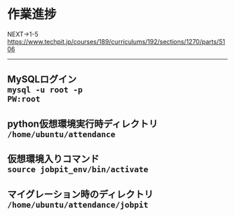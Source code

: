 
# **作業進捗**

NEXT→1-5 
<br>https://www.techpit.jp/courses/189/curriculums/192/sections/1270/parts/5106

---
**MySQLログイン**
<br>``` mysql -u root -p ```
<br>```PW:root ```
---
**python仮想環境実行時ディレクトリ**
<br>```/home/ubuntu/attendance```
---
**仮想環境入りコマンド**
<br>```source jobpit_env/bin/activate```
---
**マイグレーション時のディレクトリ** 
<br>```/home/ubuntu/attendance/jobpit```
---